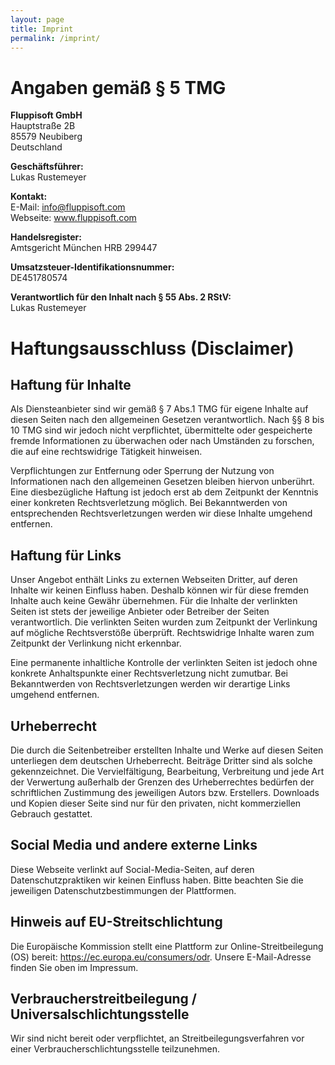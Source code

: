 ```yaml
---
layout: page
title: Imprint
permalink: /imprint/
---
```


# Angaben gemäß § 5 TMG

**Fluppisoft GmbH**  
Hauptstraße 2B  
85579 Neubiberg  
Deutschland

**Geschäftsführer:**  
Lukas Rustemeyer

**Kontakt:**  
E-Mail: info@fluppisoft.com  
Webseite: www.fluppisoft.com

**Handelsregister:**  
Amtsgericht München HRB 299447

**Umsatzsteuer-Identifikationsnummer:**  
DE451780574

**Verantwortlich für den Inhalt nach § 55 Abs. 2 RStV:**  
Lukas Rustemeyer

# Haftungsausschluss (Disclaimer)

## Haftung für Inhalte
Als Diensteanbieter sind wir gemäß § 7 Abs.1 TMG für eigene Inhalte auf diesen Seiten nach den allgemeinen Gesetzen verantwortlich. Nach §§ 8 bis 10 TMG sind wir jedoch nicht verpflichtet, übermittelte oder gespeicherte fremde Informationen zu überwachen oder nach Umständen zu forschen, die auf eine rechtswidrige Tätigkeit hinweisen.

Verpflichtungen zur Entfernung oder Sperrung der Nutzung von Informationen nach den allgemeinen Gesetzen bleiben hiervon unberührt. Eine diesbezügliche Haftung ist jedoch erst ab dem Zeitpunkt der Kenntnis einer konkreten Rechtsverletzung möglich. Bei Bekanntwerden von entsprechenden Rechtsverletzungen werden wir diese Inhalte umgehend entfernen.

## Haftung für Links
Unser Angebot enthält Links zu externen Webseiten Dritter, auf deren Inhalte wir keinen Einfluss haben. Deshalb können wir für diese fremden Inhalte auch keine Gewähr übernehmen. Für die Inhalte der verlinkten Seiten ist stets der jeweilige Anbieter oder Betreiber der Seiten verantwortlich. Die verlinkten Seiten wurden zum Zeitpunkt der Verlinkung auf mögliche Rechtsverstöße überprüft. Rechtswidrige Inhalte waren zum Zeitpunkt der Verlinkung nicht erkennbar.

Eine permanente inhaltliche Kontrolle der verlinkten Seiten ist jedoch ohne konkrete Anhaltspunkte einer Rechtsverletzung nicht zumutbar. Bei Bekanntwerden von Rechtsverletzungen werden wir derartige Links umgehend entfernen.

## Urheberrecht
Die durch die Seitenbetreiber erstellten Inhalte und Werke auf diesen Seiten unterliegen dem deutschen Urheberrecht. Beiträge Dritter sind als solche gekennzeichnet. Die Vervielfältigung, Bearbeitung, Verbreitung und jede Art der Verwertung außerhalb der Grenzen des Urheberrechtes bedürfen der schriftlichen Zustimmung des jeweiligen Autors bzw. Erstellers. Downloads und Kopien dieser Seite sind nur für den privaten, nicht kommerziellen Gebrauch gestattet.

## Social Media und andere externe Links
Diese Webseite verlinkt auf Social-Media-Seiten, auf deren Datenschutzpraktiken wir keinen Einfluss haben. Bitte beachten Sie die jeweiligen Datenschutzbestimmungen der Plattformen.

## Hinweis auf EU-Streitschlichtung
Die Europäische Kommission stellt eine Plattform zur Online-Streitbeilegung (OS) bereit: https://ec.europa.eu/consumers/odr. Unsere E-Mail-Adresse finden Sie oben im Impressum.

## Verbraucherstreitbeilegung / Universalschlichtungsstelle
Wir sind nicht bereit oder verpflichtet, an Streitbeilegungsverfahren vor einer Verbraucherschlichtungsstelle teilzunehmen.

